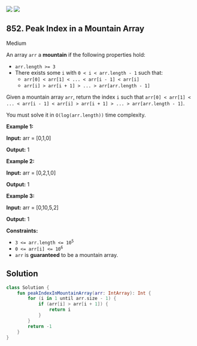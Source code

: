 [![](https://img.shields.io/github/stars/javadev/LeetCode-in-Kotlin?label=Stars&style=flat-square)](https://github.com/javadev/LeetCode-in-Kotlin)
[![](https://img.shields.io/github/forks/javadev/LeetCode-in-Kotlin?label=Fork%20me%20on%20GitHub%20&style=flat-square)](https://github.com/javadev/LeetCode-in-Kotlin/fork)

## 852\. Peak Index in a Mountain Array

Medium

An array `arr` a **mountain** if the following properties hold:

*   `arr.length >= 3`
*   There exists some `i` with `0 < i < arr.length - 1` such that:
    *   `arr[0] < arr[1] < ... < arr[i - 1] < arr[i]`
    *   `arr[i] > arr[i + 1] > ... > arr[arr.length - 1]`

Given a mountain array `arr`, return the index `i` such that `arr[0] < arr[1] < ... < arr[i - 1] < arr[i] > arr[i + 1] > ... > arr[arr.length - 1]`.

You must solve it in `O(log(arr.length))` time complexity.

**Example 1:**

**Input:** arr = [0,1,0]

**Output:** 1

**Example 2:**

**Input:** arr = [0,2,1,0]

**Output:** 1

**Example 3:**

**Input:** arr = [0,10,5,2]

**Output:** 1

**Constraints:**

*   <code>3 <= arr.length <= 10<sup>5</sup></code>
*   <code>0 <= arr[i] <= 10<sup>6</sup></code>
*   `arr` is **guaranteed** to be a mountain array.

## Solution

```kotlin
class Solution {
    fun peakIndexInMountainArray(arr: IntArray): Int {
        for (i in 1 until arr.size - 1) {
            if (arr[i] > arr[i + 1]) {
                return i
            }
        }
        return -1
    }
}
```